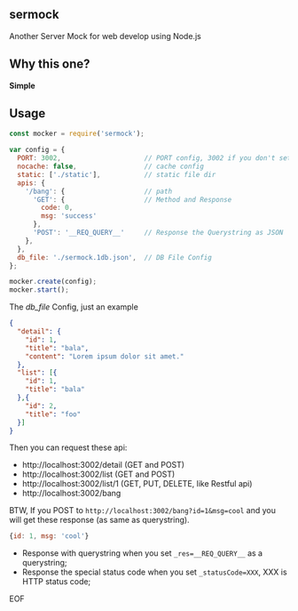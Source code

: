 
## sermock

Another Server Mock for web develop using Node.js

## Why this one?

**Simple**

## Usage

```javascript
const mocker = require('sermock');

var config = {
  PORT: 3002,                     // PORT config, 3002 if you don't set
  nocache: false,                 // cache config
  static: ['./static'],           // static file dir
  apis: {
    '/bang': {                    // path
      'GET': {                    // Method and Response
        code: 0,
        msg: 'success'
      },
      'POST': '__REQ_QUERY__'     // Response the Querystring as JSON
    },
  },
  db_file: './sermock.1db.json',  // DB File Config
};

mocker.create(config);
mocker.start();
```

The *db_file* Config, just an example

```json
{
  "detail": {
    "id": 1,
    "title": "bala",
    "content": "Lorem ipsum dolor sit amet."
  },
  "list": [{
    "id": 1,
    "title": "bala"
  },{
    "id": 2,
    "title": "foo"
  }]
}
```

Then you can request these api:

* http://localhost:3002/detail (GET and POST)
* http://localhost:3002/list   (GET and POST)
* http://localhost:3002/list/1 (GET, PUT, DELETE, like Restful api)
* http://localhost:3002/bang

BTW, If you POST to `http://localhost:3002/bang?id=1&msg=cool` and you will get these response (as same as querystring).

```javascript
{id: 1, msg: 'cool'}
```

* Response with querystring when you set `_res=__REQ_QUERY__` as a querystring;
* Response the special status code when you set `_statusCode=XXX`, XXX is HTTP status code;

EOF
